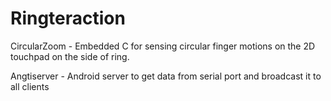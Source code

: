 # Ringteraction

CircularZoom - Embedded C for sensing circular finger motions on the 2D touchpad on the side of ring. 

Angtiserver - Android server to get data from serial port and broadcast it to all clients
